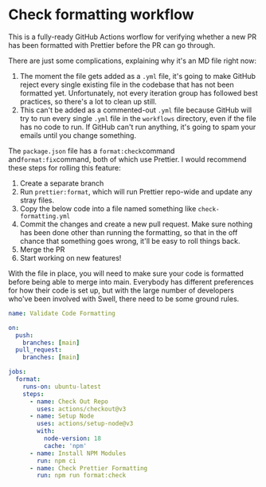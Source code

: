 # Check formatting workflow

This is a fully-ready GitHub Actions worflow for verifying whether a
new PR has been formatted with Prettier before the PR can go through.

There are just some complications, explaining why it's an MD file right now:

1. The moment the file gets added as a `.yml` file, it's going to make GitHub reject every single existing file in the codebase that has not been formatted yet. Unfortunately, not every iteration group has followed best practices, so there's a lot to clean up still.
2. This can't be added as a commented-out `.yml` file because GitHub will try to run every single `.yml` file in the `workflows` directory, even if the file has no code to run. If GitHub can't run anything, it's going to spam your emails until you change something.

The `package.json` file has a `format:check`command and`format:fix`command, both of which use Prettier. I would recommend these steps for rolling this feature:

1. Create a separate branch
2. Run `prettier:format`, which will run Prettier repo-wide and update any stray files.
3. Copy the below code into a file named something like `check-formatting.yml`
4. Commit the changes and create a new pull request. Make sure nothing has
   been done other than running the formatting, so that in the off chance that something goes wrong, it'll be easy to roll things back.
5. Merge the PR
6. Start working on new features!

With the file in place, you will need to make sure your code is formatted before being able to merge into main. Everybody has different preferences for how their code is set up, but with the large number of developers who've been involved with Swell, there need to be some ground rules.

```yml
name: Validate Code Formatting

on:
  push:
    branches: [main]
  pull_request:
    branches: [main]

jobs:
  format:
    runs-on: ubuntu-latest
    steps:
      - name: Check Out Repo
        uses: actions/checkout@v3
      - name: Setup Node
        uses: actions/setup-node@v3
        with:
          node-version: 18
          cache: 'npm'
      - name: Install NPM Modules
        run: npm ci
      - name: Check Prettier Formatting
        run: npm run format:check
```

